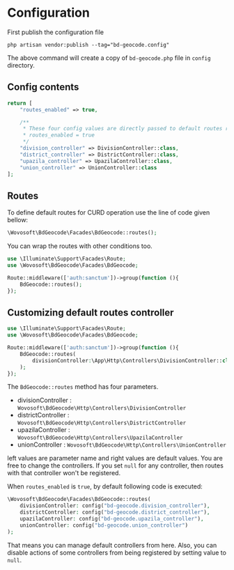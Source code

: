 # Configuration

First publish the configuration file

```shell
php artisan vendor:publish --tag="bd-geocode.config"
```

The above command will create a copy of `bd-geocode.php` file in `config` directory.

## Config contents

```php
return [
    "routes_enabled" => true,

    /**
     * These four config values are directly passed to default routes registration method, when
     * routes_enabled = true
     */
    "division_controller" => DivisionController::class,
    "district_controller" => DistrictController::class,
    "upazila_controller" => UpazilaController::class,
    "union_controller" => UnionController::class
];
```

## Routes

To define default routes for CURD operation use the line of code given bellow:

```php
\Wovosoft\BdGeocode\Facades\BdGeocode::routes();
```

You can wrap the routes with other conditions too.

```php
use \Illuminate\Support\Facades\Route;
use \Wovosoft\BdGeocode\Facades\BdGeocode;

Route::middleware(['auth:sanctum'])->group(function (){
    BdGeocode::routes();
});
```

## Customizing default routes controller

```php
use \Illuminate\Support\Facades\Route;
use \Wovosoft\BdGeocode\Facades\BdGeocode;

Route::middleware(['auth:sanctum'])->group(function (){
    BdGeocode::routes(
        divisionController:\App\Http\Controllers\DivisionController::class
    );
});
```

The `BdGeocode::routes` method has four parameters.

- divisionController  : `Wovosoft\BdGeocode\Http\Controllers\DivisionController`
- districtController  : `Wovosoft\BdGeocode\Http\Controllers\DistrictController`
- upazilaController   : `Wovosoft\BdGeocode\Http\Controllers\UpazilaController`
- unionController     : `Wovosoft\BdGeocode\Http\Controllers\UnionController`

left values are parameter name and right values are default values. You are free to change the controllers. If you
set `null` for any controller, then routes with that controller won't be registered.

When `routes_enabled` is `true`, by default following code is executed:

```php
\Wovosoft\BdGeocode\Facades\BdGeocode::routes(
    divisionController: config("bd-geocode.division_controller"),
    districtController: config("bd-geocode.district_controller"),
    upazilaController: config("bd-geocode.upazila_controller"),
    unionController: config("bd-geocode.union_controller")
);
```

That means you can manage default controllers from here. Also, you can disable actions of some controllers from being
registered by setting value to `null`.
